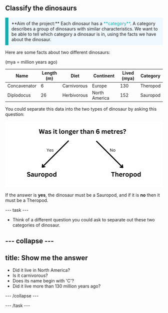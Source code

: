 ## Classify the dinosaurs

<p style="border-left: solid; border-width:10px; border-color: #0faeb0; background-color: aliceblue; padding: 10px;">
**Aim of the project:** Each dinosaur has a <span style="color: #0faeb0">**category**</span>. A category describes a group of dinosaurs with similar characteristics. We want to be able to tell which category a dinosaur is in, using the facts we have about the dinosaur.
</p>

Here are some facts about two different dinosaurs:

(mya = million years ago)

| Name         | Length (m)  | Diet        | Continent      | Lived (mya)  | Category  |
|--------------|-------------|-------------|----------------|--------------|-----------|
| Concavenator | 6           | Carnivorous | Europe         | 130          | Theropod  |
| Diplodocus   | 26          | Herbivorous | North America  | 152          | Sauropod  |

You could separate this data into the two types of dinosaur by asking this question:

![Image of a decision tree with the question 'Was it longer than 6 metres?'](images/decision1.png)

If the answer is **yes**, the dinosaur must be a Sauropod, and if it is **no** then it must be a Theropod. 

--- task ---
+ Think of a different question you could ask to separate out these two categories of dinosaur.

--- collapse ---
--- 
title: Show me the answer
---

- Did it live in North America?
- Is it carnivorous?
- Does its name begin with 'C'?
- Did it live more than 130 million years ago?

--- /collapse ---

--- /task ---

